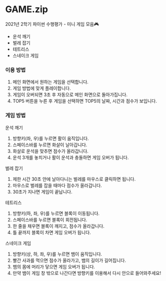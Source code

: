 # GAME.zip
2021년 2학기 파이썬 수행평가 - 미니 게임 모음🎮
- 운석 깨기
- 벌레 잡기
- 테트리스
- 스네이크 게임

### 이용 방법
1. 메인 화면에서 원하는 게임을 선택합니다.
2. 게임 방법에 맞게 플레이합니다.
3. 게임이 오버되면 3초 후 자동으로 메인 화면으로 돌아가집니다.
4. TOP5 버튼을 누른 후 게임을 선택하면 TOP5의 날짜, 시간과 점수가 보입니다.

### 게임 방법
운석 깨기
1. 방향키(좌, 우)를 누르면 활이 움직입니다.
2. 스페이스바를 누르면 화살이 날아갑니다.
3. 화살로 운석을 맞추면 점수가 올라갑니다.
4. 운석 3개를 놓치거나 활이 운석과 충돌하면 게임 오버가 됩니다.

벌레 잡기
1. 제한 시간 30초 안에 날아다니는 벌레를 마우스로 클릭하면 됩니다.
2. 마우스로 벌레를 잡을 때마다 점수가 올라갑니다.
3. 30초가 지나면 게임이 끝납니다.

테트리스
1. 방향키(하, 좌, 우)를 누르면 블록이 이동됩니다.
2. 스페이스바를 누르면 블록이 회전됩니다.
3. 한 줄을 채우면 블록이 깨지고, 점수가 올라갑니다.
4. 틀 끝까지 블록이 차면 게임 오버가 됩니다. 

스네이크 게임
1. 방향키(상, 하, 좌, 우)를 누르면 뱀이 움직입니다.
2. 빨간 사과를 먹으면 점수가 올라가고, 뱀의 길이가 길어집니다.
3. 뱀의 몸에 머리가 닿으면 게임 오버가 됩니다.
4. 만약 뱀이 게임 창 밖으로 나간다면 방향키를 이용해서 다시 안으로 들어와주세요!